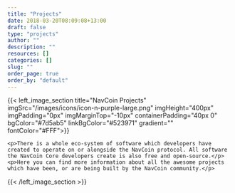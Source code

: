 ```yaml
---
title: "Projects"
date: 2018-03-20T08:09:08+13:00
draft: false
type: "projects"
author: ""
description: ""
resources: []
categories: []
slug: ""
order_page: true
order_by: "default"
---
```


{{< left_image_section
    title="NavCoin Projects"
    imgSrc="/images/icons/icon-n-purple-large.png"
    imgHeight="400px"
    imgPadding="0px"
    imgMarginTop="-10px"
    containerPadding="40px 0"
    bgColor="#7d5ab5"
    linkBgColor="#523971"
    gradient=""
    fontColor="#FFF">}}

    <p>There is a whole eco-system of software which developers have created to operate on or alongside the NavCoin protocol. All software the NavCoin Core developers create is also free and open-source.</p>
    <p>Here you can find more information about all the awesome projects which have been, or are being built by the NavCoin community.</p>
{{< /left_image_section >}}
